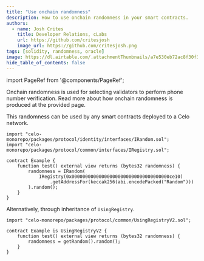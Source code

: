 ```yaml
---
title: "Use onchain randomness"
description: How to use onchain randomness in your smart contracts.
authors:
  - name: Josh Crites
    title: Developer Relations, cLabs
    url: https://github.com/critesjosh
    image_url: https://github.com/critesjosh.png
tags: [solidity, randomness, oracle]
image: https://dl.airtable.com/.attachmentThumbnails/a7e530eb72ac8f30f37c0a3447ef0e7d/72e944da
hide_table_of_contents: false
---
```


import PageRef from '@components/PageRef';

Onchain randomness is used for selecting validators to perform phone number verification. Read more about how onchain randomness is produced at the provided page.

<!--truncate-->

<PageRef url="/protocol/randomness" pageName="Randomness" />

This randomness can be used by any smart contracts deployed to a Celo network.

```solidity
import "celo-monorepo/packages/protocol/identity/interfaces/IRandom.sol";
import "celo-monorepo/packages/protocol/common/interfaces/IRegistry.sol";

contract Example {
    function test() external view returns (bytes32 randomness) {
        randomness = IRandom(
            IRegistry(0x000000000000000000000000000000000000ce10)
                .getAddressFor(keccak256(abi.encodePacked("Random")))
        ).random();
    }
}
```

Alternatively, through inheritance of `UsingRegistry`.

```solidity
import "celo-monorepo/packages/protocol/common/UsingRegistryV2.sol";

contract Example is UsingRegistryV2 {
    function test() external view returns (bytes32 randomness) {
        randomness = getRandom().random();
    }
}
```
